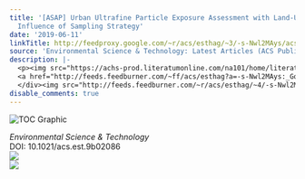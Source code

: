 ```yaml
---
title: '[ASAP] Urban Ultrafine Particle Exposure Assessment with Land-Use Regression:
  Influence of Sampling Strategy'
date: '2019-06-11'
linkTitle: http://feedproxy.google.com/~r/acs/esthag/~3/-s-Nwl2MAys/acs.est.9b02086
source: 'Environmental Science & Technology: Latest Articles (ACS Publications)'
description: |-
  <p><img src="https://achs-prod.literatumonline.com/na101/home/literatum/publisher/achs/journals/content/esthag/0/esthag.ahead-of-print/acs.est.9b02086/20190611/images/medium/es-2019-02086g_0007.gif" alt="TOC Graphic"/></p><div><cite>Environmental Science & Technology</cite></div><div>DOI: 10.1021/acs.est.9b02086</div><div class="feedflare">
  <a href="http://feeds.feedburner.com/~ff/acs/esthag?a=-s-Nwl2MAys:_GqxxJWUE3A:yIl2AUoC8zA"><img src="http://feeds.feedburner.com/~ff/acs/esthag?d=yIl2AUoC8zA" border="0"></img></a>
  </div><img src="http://feeds.feedburner.com/~r/acs/esthag/~4/-s-Nwl2MAys" ...
disable_comments: true
---
```

<p><img src="https://achs-prod.literatumonline.com/na101/home/literatum/publisher/achs/journals/content/esthag/0/esthag.ahead-of-print/acs.est.9b02086/20190611/images/medium/es-2019-02086g_0007.gif" alt="TOC Graphic"/></p><div><cite>Environmental Science & Technology</cite></div><div>DOI: 10.1021/acs.est.9b02086</div><div class="feedflare">
<a href="http://feeds.feedburner.com/~ff/acs/esthag?a=-s-Nwl2MAys:_GqxxJWUE3A:yIl2AUoC8zA"><img src="http://feeds.feedburner.com/~ff/acs/esthag?d=yIl2AUoC8zA" border="0"></img></a>
</div><img src="http://feeds.feedburner.com/~r/acs/esthag/~4/-s-Nwl2MAys" ...